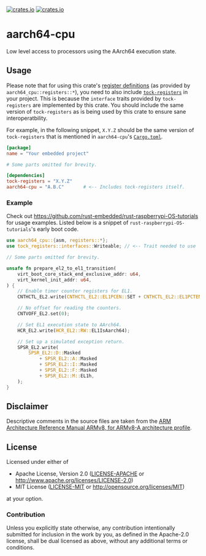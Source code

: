 [![crates.io](https://img.shields.io/crates/d/aarch64-cpu.svg)](https://crates.io/crates/aarch64-cpu)
[![crates.io](https://img.shields.io/crates/v/aarch64-cpu.svg)](https://crates.io/crates/aarch64-cpu)

# aarch64-cpu

Low level access to processors using the AArch64 execution state.

## Usage

Please note that for using this crate's [register definitions](src/registers) (as provided by
`aarch64_cpu::registers::*`), you need to also include
[`tock-registers`](https://crates.io/crates/tock-registers) in your project. This is because the
`interface` traits provided by `tock-registers` are implemented by this crate. You should include
the same version of `tock-registers` as is being used by this crate to ensure sane
interoperatbility.

For example, in the following snippet, `X.Y.Z` should be the same version of `tock-registers` that
is mentioned in `aarch64-cpu`'s [`Cargo.toml`](Cargo.toml#L23).

```toml
[package]
name = "Your embedded project"

# Some parts omitted for brevity.

[dependencies]
tock-registers = "X.Y.Z"
aarch64-cpu = "A.B.C"       # <-- Includes tock-registers itself.
```

### Example

Check out https://github.com/rust-embedded/rust-raspberrypi-OS-tutorials for usage examples. Listed
below is a snippet of `rust-raspberrypi-OS-tutorials`'s early boot code.

```rust
use aarch64_cpu::{asm, registers::*};
use tock_registers::interfaces::Writeable; // <-- Trait needed to use `write()` and `set()`.

// Some parts omitted for brevity.

unsafe fn prepare_el2_to_el1_transition(
    virt_boot_core_stack_end_exclusive_addr: u64,
    virt_kernel_init_addr: u64,
) {
    // Enable timer counter registers for EL1.
    CNTHCTL_EL2.write(CNTHCTL_EL2::EL1PCEN::SET + CNTHCTL_EL2::EL1PCTEN::SET);

    // No offset for reading the counters.
    CNTVOFF_EL2.set(0);

    // Set EL1 execution state to AArch64.
    HCR_EL2.write(HCR_EL2::RW::EL1IsAarch64);

    // Set up a simulated exception return.
    SPSR_EL2.write(
        SPSR_EL2::D::Masked
            + SPSR_EL2::A::Masked
            + SPSR_EL2::I::Masked
            + SPSR_EL2::F::Masked
            + SPSR_EL2::M::EL1h,
    );
}
```

## Disclaimer

Descriptive comments in the source files are taken from the
[ARM Architecture Reference Manual ARMv8, for ARMv8-A architecture profile](https://static.docs.arm.com/ddi0487/ca/DDI0487C_a_armv8_arm.pdf?_ga=2.266626254.1122218691.1534883460-1326731866.1530967873).

## License

Licensed under either of

- Apache License, Version 2.0 ([LICENSE-APACHE](LICENSE-APACHE) or
  http://www.apache.org/licenses/LICENSE-2.0)
- MIT License ([LICENSE-MIT](LICENSE-MIT) or http://opensource.org/licenses/MIT)

at your option.

### Contribution

Unless you explicitly state otherwise, any contribution intentionally submitted for inclusion in the
work by you, as defined in the Apache-2.0 license, shall be dual licensed as above, without any
additional terms or conditions.
